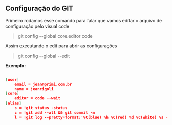 ## Configuração do GIT

Primeiro rodamos esse comando para falar que vamos editar o arquivo de configuração pelo visual code

> git config --global core.editor code

Assim executando o edit para abrir as configurações

> git config --global --edit

**Exemplo:**

``` json

[user]
	email = jean@primi.com.br
	name = jeancigoli
[core]
	editor = code --wait
[alias]
	s = !git status -status
	c = !git add --all && git commit -m
	l = !git log --pretty=format:'%C(blue) %h %C(red) %d %C(white) %s - %C(cyan) %cn, %C(green) %cr'

```
